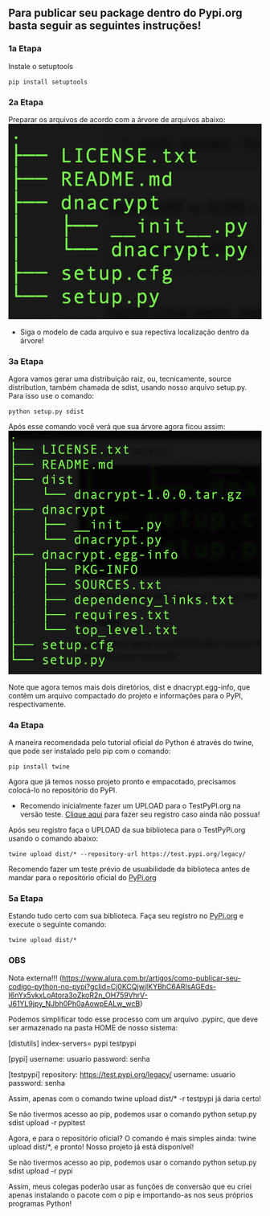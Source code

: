## Para publicar seu package dentro do Pypi.org basta seguir as seguintes instruções!

### 1a Etapa

Instale o setuptools

```
pip install setuptools
```

### 2a Etapa 

Preparar os arquivos de acordo com a árvore de arquivos abaixo:
![Files Tree](https://github.com/FortiHub/dnacrypt/blob/main/howtopublishintopypi/screensave.png)

* Siga o modelo de cada arquivo e sua repectiva localização dentro da árvore!


### 3a Etapa

Agora vamos gerar uma distribuição raiz, ou, tecnicamente, source distribution, também chamada de sdist, usando nosso arquivo setup.py.
Para isso use o comando:

```
python setup.py sdist
```

Após esse comando você verá que sua árvore agora ficou assim:
![Files Tree 2](https://github.com/FortiHub/dnacrypt/blob/main/howtopublishintopypi/screensave2.png)

Note que agora temos mais dois diretórios, dist e dnacrypt.egg-info, que contêm um arquivo compactado do projeto e informações para o PyPI, respectivamente.

### 4a Etapa

A maneira recomendada pelo tutorial oficial do Python é através do twine, que pode ser instalado pelo pip com o comando:

```
pip install twine
```

Agora que já temos nosso projeto pronto e empacotado, precisamos colocá-lo no repositório do PyPI. 

* Recomendo inicialmente fazer um UPLOAD para o TestPyPI.org na versão teste. [Clique aqui](https://test.pypi.org/account/register/) para fazer seu registro caso ainda não possua!

Após seu registro faça o UPLOAD da sua biblioteca para o TestPyPi.org usando o comando abaixo:

```
twine upload dist/* --repository-url https://test.pypi.org/legacy/
```

Recomendo fazer um teste prévio de usuabilidade da biblioteca antes de mandar para o repositório oficial do [PyPi.org](https://test.pypi.org/)

### 5a Etapa

Estando tudo certo com sua biblioteca. Faça seu registro no [PyPi.org](https://pypi.org/account/register/) e execute o seguinte comando:

```
twine upload dist/*
```

### OBS

Nota externa!!! (https://www.alura.com.br/artigos/como-publicar-seu-codigo-python-no-pypi?gclid=Cj0KCQjwjIKYBhC6ARIsAGEds-I6nYx5vkxLoAtora3oZkoR2n_OH759VhrV-J61YL9jpy_NJbh0Ph0aAowpEALw_wcB)

Podemos simplificar todo esse processo com um arquivo .pypirc, que deve ser armazenado na pasta HOME de nosso sistema:

[distutils]
index-servers=
    pypi
    testpypi

[pypi]
username: usuario
password: senha

[testpypi]
repository: https://test.pypi.org/legacy/
username: usuario
password: senha

Assim, apenas com o comando twine upload dist/* -r testpypi já daria certo!

Se não tivermos acesso ao pip, podemos usar o comando python setup.py sdist upload -r pypitest

Agora, e para o repositório oficial? O comando é mais simples ainda: twine upload dist/*, e pronto! Nosso projeto já está disponível!

Se não tivermos acesso ao pip, podemos usar o comando python setup.py sdist upload -r pypi

Assim, meus colegas poderão usar as funções de conversão que eu criei apenas instalando o pacote com o pip e importando-as nos seus próprios programas Python!








